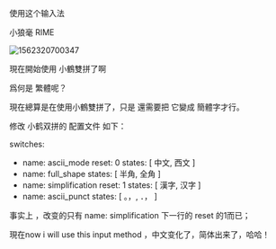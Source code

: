 使用这个输入法



小狼毫 RIME



![1562320700347](C:\Users\Administrator\AppData\Roaming\Typora\typora-user-images\1562320700347.png)





現在開始使用 小鶴雙拼了啊 

爲何是 繁體呢？



現在總算是在使用小鶴雙拼了，只是 還需要把 它變成 簡體字才行。



修改 小鹤双拼的 配置文件 如下：

switches:
  - name: ascii_mode
    reset: 0
    states: [ 中文, 西文 ]
  - name: full_shape
    states: [ 半角, 全角 ]
  - name: simplification
    reset: 1
    states: [ 漢字, 汉字 ]
  - name: ascii_punct
    states: [ 。，, ．， ]

事实上 ，改变的只有 name: simplification 下一行的 reset 的1而已；

現在now i will use this input method ，中文变化了，简体出来了，哈哈！



